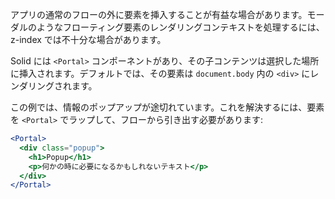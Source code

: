 アプリの通常のフローの外に要素を挿入することが有益な場合があります。モーダルのようなフローティング要素のレンダリングコンテキストを処理するには、z-index では不十分な場合があります。

Solid には `<Portal>` コンポーネントがあり、その子コンテンツは選択した場所に挿入されます。デフォルトでは、その要素は `document.body` 内の `<div>` にレンダリングされます。

この例では、情報のポップアップが途切れています。これを解決するには、要素を `<Portal>` でラップして、フローから引き出す必要があります:

```jsx
<Portal>
  <div class="popup">
    <h1>Popup</h1>
    <p>何かの時に必要になるかもしれないテキスト</p>
  </div>
</Portal>
```
